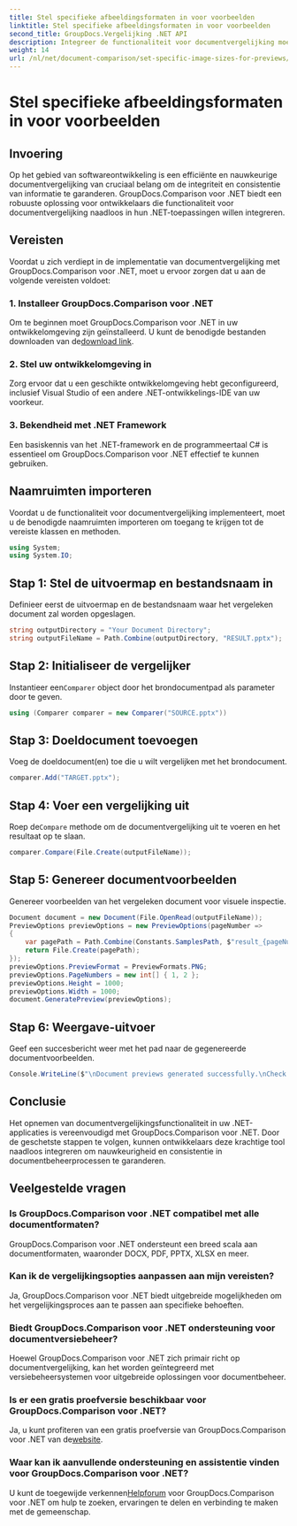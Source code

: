 ```yaml
---
title: Stel specifieke afbeeldingsformaten in voor voorbeelden
linktitle: Stel specifieke afbeeldingsformaten in voor voorbeelden
second_title: GroupDocs.Vergelijking .NET API
description: Integreer de functionaliteit voor documentvergelijking moeiteloos in uw .NET-applicaties met GroupDocs.Comparison voor .NET.
weight: 14
url: /nl/net/document-comparison/set-specific-image-sizes-for-previews/
---
```


# Stel specifieke afbeeldingsformaten in voor voorbeelden

## Invoering
Op het gebied van softwareontwikkeling is een efficiënte en nauwkeurige documentvergelijking van cruciaal belang om de integriteit en consistentie van informatie te garanderen. GroupDocs.Comparison voor .NET biedt een robuuste oplossing voor ontwikkelaars die functionaliteit voor documentvergelijking naadloos in hun .NET-toepassingen willen integreren.
## Vereisten
Voordat u zich verdiept in de implementatie van documentvergelijking met GroupDocs.Comparison voor .NET, moet u ervoor zorgen dat u aan de volgende vereisten voldoet:
### 1. Installeer GroupDocs.Comparison voor .NET
 Om te beginnen moet GroupDocs.Comparison voor .NET in uw ontwikkelomgeving zijn geïnstalleerd. U kunt de benodigde bestanden downloaden van de[download link](https://releases.groupdocs.com/comparison/net/).
### 2. Stel uw ontwikkelomgeving in
Zorg ervoor dat u een geschikte ontwikkelomgeving hebt geconfigureerd, inclusief Visual Studio of een andere .NET-ontwikkelings-IDE van uw voorkeur.
### 3. Bekendheid met .NET Framework
Een basiskennis van het .NET-framework en de programmeertaal C# is essentieel om GroupDocs.Comparison voor .NET effectief te kunnen gebruiken.

## Naamruimten importeren
Voordat u de functionaliteit voor documentvergelijking implementeert, moet u de benodigde naamruimten importeren om toegang te krijgen tot de vereiste klassen en methoden.
```csharp
using System;
using System.IO;
```
## Stap 1: Stel de uitvoermap en bestandsnaam in
Definieer eerst de uitvoermap en de bestandsnaam waar het vergeleken document zal worden opgeslagen.
```csharp
string outputDirectory = "Your Document Directory";
string outputFileName = Path.Combine(outputDirectory, "RESULT.pptx");
```
## Stap 2: Initialiseer de vergelijker
 Instantieer een`Comparer` object door het brondocumentpad als parameter door te geven.
```csharp
using (Comparer comparer = new Comparer("SOURCE.pptx"))
```
## Stap 3: Doeldocument toevoegen
Voeg de doeldocument(en) toe die u wilt vergelijken met het brondocument.
```csharp
comparer.Add("TARGET.pptx");
```
## Stap 4: Voer een vergelijking uit
 Roep de`Compare` methode om de documentvergelijking uit te voeren en het resultaat op te slaan.
```csharp
comparer.Compare(File.Create(outputFileName));
```
## Stap 5: Genereer documentvoorbeelden
Genereer voorbeelden van het vergeleken document voor visuele inspectie.
```csharp
Document document = new Document(File.OpenRead(outputFileName));
PreviewOptions previewOptions = new PreviewOptions(pageNumber =>
{
    var pagePath = Path.Combine(Constants.SamplesPath, $"result_{pageNumber}.png");
    return File.Create(pagePath);
});
previewOptions.PreviewFormat = PreviewFormats.PNG;
previewOptions.PageNumbers = new int[] { 1, 2 };
previewOptions.Height = 1000;
previewOptions.Width = 1000;
document.GeneratePreview(previewOptions);
```
## Stap 6: Weergave-uitvoer
Geef een succesbericht weer met het pad naar de gegenereerde documentvoorbeelden.
```csharp
Console.WriteLine($"\nDocument previews generated successfully.\nCheck output in {outputDirectory}.");
```

## Conclusie
Het opnemen van documentvergelijkingsfunctionaliteit in uw .NET-applicaties is vereenvoudigd met GroupDocs.Comparison voor .NET. Door de geschetste stappen te volgen, kunnen ontwikkelaars deze krachtige tool naadloos integreren om nauwkeurigheid en consistentie in documentbeheerprocessen te garanderen.
## Veelgestelde vragen
### Is GroupDocs.Comparison voor .NET compatibel met alle documentformaten?
GroupDocs.Comparison voor .NET ondersteunt een breed scala aan documentformaten, waaronder DOCX, PDF, PPTX, XLSX en meer.
### Kan ik de vergelijkingsopties aanpassen aan mijn vereisten?
Ja, GroupDocs.Comparison voor .NET biedt uitgebreide mogelijkheden om het vergelijkingsproces aan te passen aan specifieke behoeften.
### Biedt GroupDocs.Comparison voor .NET ondersteuning voor documentversiebeheer?
Hoewel GroupDocs.Comparison voor .NET zich primair richt op documentvergelijking, kan het worden geïntegreerd met versiebeheersystemen voor uitgebreide oplossingen voor documentbeheer.
### Is er een gratis proefversie beschikbaar voor GroupDocs.Comparison voor .NET?
 Ja, u kunt profiteren van een gratis proefversie van GroupDocs.Comparison voor .NET van de[website](https://releases.groupdocs.com/).
### Waar kan ik aanvullende ondersteuning en assistentie vinden voor GroupDocs.Comparison voor .NET?
 U kunt de toegewijde verkennen[Helpforum](https://forum.groupdocs.com/c/comparison/12) voor GroupDocs.Comparison voor .NET om hulp te zoeken, ervaringen te delen en verbinding te maken met de gemeenschap.